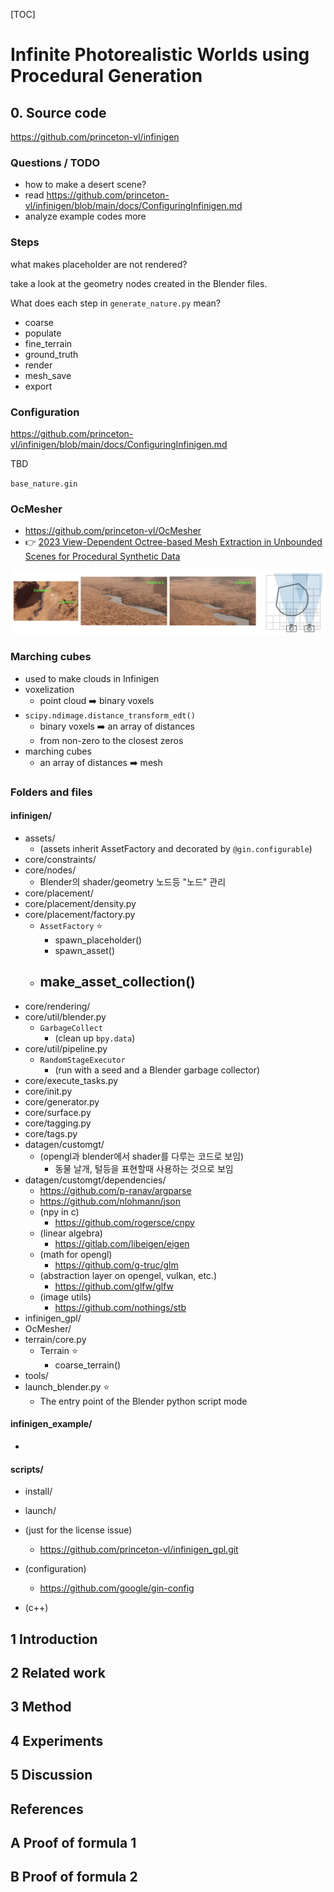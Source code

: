 [TOC]

# Infinite Photorealistic Worlds using Procedural Generation



## 0. Source code

https://github.com/princeton-vl/infinigen

### Questions / TODO

- how to make a desert scene?
- read https://github.com/princeton-vl/infinigen/blob/main/docs/ConfiguringInfinigen.md
- analyze example codes more

### Steps

what makes placeholder are not rendered?

take a look at the geometry nodes created in the Blender files.

What does each step in `generate_nature.py` mean?

- coarse
- populate
- fine_terrain
- ground_truth
- render
- mesh_save
- export

### Configuration

https://github.com/princeton-vl/infinigen/blob/main/docs/ConfiguringInfinigen.md

TBD

`base_nature.gin`



### OcMesher

- https://github.com/princeton-vl/OcMesher
- 👉 [2023 View-Dependent Octree-based Mesh Extraction in Unbounded Scenes for Procedural Synthetic Data](https://arxiv.org/abs/2312.08364)

![img](./assets/OcMesher.png)

### Marching cubes

- used to make clouds in Infinigen
- voxelization
  - point cloud ➡️ binary voxels
- `scipy.ndimage.distance_transform_edt()`
  - binary voxels ➡️ an array of distances 
  - from non-zero to the closest zeros
- marching cubes
  - an array of distances ➡️ mesh

### Folders and files

#### infinigen/

- assets/
  - (assets inherit AssetFactory and decorated by `@gin.configurable`)
- core/constraints/
- core/nodes/
  - Blender의 shader/geometry 노드등 "노드" 관리
- core/placement/
- core/placement/density.py
- core/placement/factory.py
  - `AssetFactory` ⭐
    - spawn_placeholder()
    - spawn_asset()
  - make_asset_collection()
    - 
- core/rendering/
- core/util/blender.py
  - `GarbageCollect`
    - (clean up `bpy.data`)
- core/util/pipeline.py
  - `RandomStageExecutor`
    - (run with a seed and a Blender garbage collector)
- core/execute_tasks.py
- core/init.py
- core/generator.py
- core/surface.py
- core/tagging.py
- core/tags.py
- datagen/customgt/
  - (opengl과 blender에서 shader를 다루는 코드로 보임)
    - 동물 날개, 털등을 표현할때 사용하는 것으로 보임
- datagen/customgt/dependencies/
  - https://github.com/p-ranav/argparse
  - https://github.com/nlohmann/json
  - (npy in c)
    - https://github.com/rogersce/cnpy
  - (linear algebra)
    - https://gitlab.com/libeigen/eigen
  - (math for opengl)
    - https://github.com/g-truc/glm
  - (abstraction layer on opengel, vulkan, etc.)
    - https://github.com/glfw/glfw
  - (image utils)
    - https://github.com/nothings/stb
- infinigen_gpl/
- OcMesher/
- terrain/core.py
  - Terrain ⭐
    - coarse_terrain()
- tools/
- launch_blender.py ⭐
  - The entry point of the Blender python script mode

#### infinigen_example/

- 

#### scripts/

- install/
- launch/

- (just for the license issue)
  - https://github.com/princeton-vl/infinigen_gpl.git
- (configuration)
  - https://github.com/google/gin-config
- (c++)



## 1 Introduction

## 2 Related work

## 3 Method

## 4 Experiments

## 5 Discussion

## References

## A Proof of formula 1

## B Proof of formula 2
